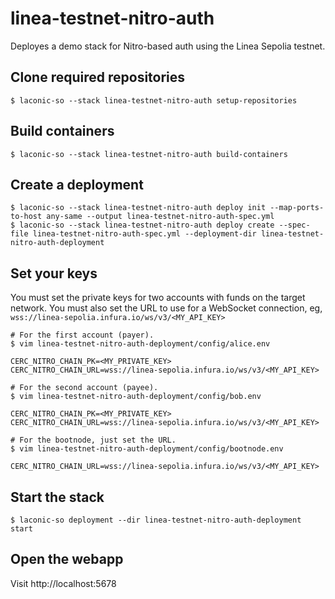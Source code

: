 # linea-testnet-nitro-auth

Deployes a demo stack for Nitro-based auth using the Linea Sepolia testnet.

## Clone required repositories

```
$ laconic-so --stack linea-testnet-nitro-auth setup-repositories
```

## Build containers

```
$ laconic-so --stack linea-testnet-nitro-auth build-containers
```

## Create a deployment

```
$ laconic-so --stack linea-testnet-nitro-auth deploy init --map-ports-to-host any-same --output linea-testnet-nitro-auth-spec.yml
$ laconic-so --stack linea-testnet-nitro-auth deploy create --spec-file linea-testnet-nitro-auth-spec.yml --deployment-dir linea-testnet-nitro-auth-deployment
```

## Set your keys

You must set the private keys for two accounts with funds on the target network.  You must also set the URL to use
for a WebSocket connection, eg, `wss://linea-sepolia.infura.io/ws/v3/<MY_API_KEY>`

```
# For the first account (payer).
$ vim linea-testnet-nitro-auth-deployment/config/alice.env

CERC_NITRO_CHAIN_PK=<MY_PRIVATE_KEY>
CERC_NITRO_CHAIN_URL=wss://linea-sepolia.infura.io/ws/v3/<MY_API_KEY>

# For the second account (payee).
$ vim linea-testnet-nitro-auth-deployment/config/bob.env

CERC_NITRO_CHAIN_PK=<MY_PRIVATE_KEY>
CERC_NITRO_CHAIN_URL=wss://linea-sepolia.infura.io/ws/v3/<MY_API_KEY>

# For the bootnode, just set the URL.
$ vim linea-testnet-nitro-auth-deployment/config/bootnode.env

CERC_NITRO_CHAIN_URL=wss://linea-sepolia.infura.io/ws/v3/<MY_API_KEY>
```

## Start the stack
```
$ laconic-so deployment --dir linea-testnet-nitro-auth-deployment start
```

## Open the webapp

Visit http://localhost:5678
